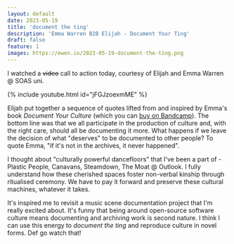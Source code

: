 ```yaml
---
layout: default
date: 2023-05-19
title: 'document the ting'
description: 'Emma Warren B2B Elijah - Document Your Ting'
draft: false
feature: 1
images: https://ewen.io/2023-05-19-document-the-ting.png
---
```


I watched a ~~video~~ call to action today, courtesy of Elijah and Emma Warren @
SOAS uni.

{% include youtube.html id="jFGJzoexmME" %}

Elijah put together a sequence of quotes lifted from and inspired by Emma's book _Document Your Culture_ (which you can [buy on Bandcamp](https://sweetmachinepublishing.bandcamp.com/album/audiobook-document-your-culture)). The bottom line was that we all participate in the production of culture and, with the right care, should all be documenting it more. What happens if we leave the decision of what "deserves" to be documented to other people? To quote Emma, "if it's not in the archives, it never happened".

I thought about "culturally powerful dancefloors" that I've been a part of - Plastic People, Canavans, Steamdown, The Moat @ Outlook. I fully understand how these cherished spaces foster non-verbal kinship through ritualised ceremony. We have to pay it forward and preserve these cultural machines, whatever it takes.

It's inspired me to revisit a music scene documentation project that I'm really excited about. It's funny that being around open-source software culture means documenting and archiving work is second nature. I think I can use this energy to _document the ting_ and reproduce culture in novel forms. Def go watch that!